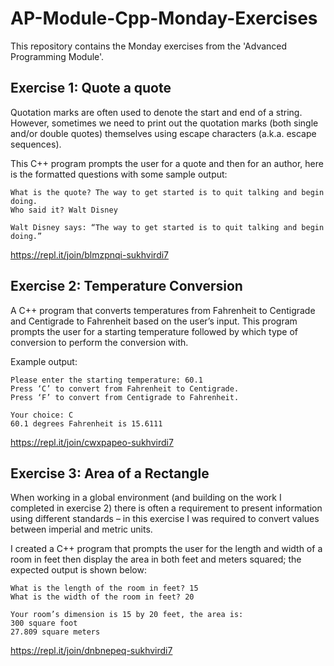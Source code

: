 # AP-Module-Cpp-Monday-Exercises
This repository contains the Monday exercises from the 'Advanced Programming Module'.

## Exercise 1: Quote a quote
Quotation marks are often used to denote the start and end of a string. However, sometimes we need to print out the quotation marks (both single and/or double quotes) themselves using escape characters (a.k.a. escape sequences).

This C++ program prompts the user for a quote and then for an author, here is the formatted questions with some sample output:
```
What is the quote? The way to get started is to quit talking and begin doing.
Who said it? Walt Disney

Walt Disney says: “The way to get started is to quit talking and begin doing.”
```
https://repl.it/join/blmzpnqi-sukhvirdi7 

## Exercise 2: Temperature Conversion
A C++ program that converts temperatures from Fahrenheit to Centigrade and Centigrade to Fahrenheit based on the user’s input. This program prompts the user for a starting temperature followed by which type of conversion to perform the conversion with.

Example output:
```
Please enter the starting temperature: 60.1
Press ‘C’ to convert from Fahrenheit to Centigrade.
Press ‘F’ to convert from Centigrade to Fahrenheit.

Your choice: C
60.1 degrees Fahrenheit is 15.6111
```
https://repl.it/join/cwxpapeo-sukhvirdi7

## Exercise 3: Area of a Rectangle
When working in a global environment (and building on the work I completed in exercise 2) there is often a requirement to present information using different standards – in this exercise I was required to convert values between imperial and metric units.

I created a C++ program that prompts the user for the length and width of a room in feet then display the area in both feet and meters squared; the expected output is shown below:
```
What is the length of the room in feet? 15
What is the width of the room in feet? 20

Your room’s dimension is 15 by 20 feet, the area is:
300 square foot
27.809 square meters
```
https://repl.it/join/dnbnepeq-sukhvirdi7
